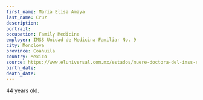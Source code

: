 ```yaml
---
first_name: María Elisa Amaya
last_name: Cruz
description: 
portrait: 
occupation: Family Medicine
employer: IMSS Unidad de Medicina Familiar No. 9
city: Monclova
province: Coahuila
country: Mexico
source: https://www.eluniversal.com.mx/estados/muere-doctora-del-imss-en-monclova-le-diagnosticaron-neumonia
birth_date: 
death_date: 
---
```


44 years old.